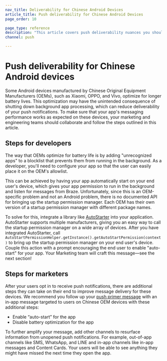 ```yaml
---
nav_title: Deliverability for Chinese Android Devices
article_title: Push deliverability for Chinese Android Devices
page_order: 10

page_type: reference
description: "This article covers push deliverability nuances you should be aware of when targeting users on Android devices manufactured by Chinese OEMs."
channel: push

---
```


# Push deliverability for Chinese Android devices

Some Android devices manufactured by Chinese Original Equipment Manufacturers (OEMs), such as Xiaomi, OPPO, and Vivo, optimize for longer battery lives. This optimization may have the unintended consequence of shutting down background app processing, which can reduce deliverability of your push notifications. To make sure that your app's messaging performance works as expected on these devices, your marketing and engineering teams should collaborate and follow the steps outlined in this article.

## Steps for developers
The way that OEMs optimize for battery life is by adding "unrecognized apps" to a blocklist that prevents them from running in the background. As a developer, you'll need to configure your app so that the user can easily place it on the OEM's allowlist. 

This can be achieved by having your app automatically start on your end user's device, which gives your app permission to run in the background and listen for messages from Braze. Unfortunately, since this is an OEM-specific problem and not an Android problem, there is no documented API for bringing up the startup permission manager. Each OEM has their own version of a startup permission manager with different package names. 

To solve for this, integrate a library like [AutoStarter](https://github.com/judemanutd/AutoStarter) into your application. AutoStarter supports multiple manufacturers, giving you an easy way to call the startup permission manager on a wide array of devices. After you have integrated AutoStarter, call `AutoStartPermissionHelper.getInstance().getAutoStartPermission(context)` to bring up the startup permission manager on your end user's device. Couple this action with a prompt encouraging the end user to enable "auto-start" for your app. Your Marketing team will craft this message—see the next section!

## Steps for marketers
After your users opt in to receive push notifications, there are additional steps they can take on their end to improve message delivery for these devices. We recommend you follow up your [push primer message]({{site.baseurl}}/user_guide/message_building_by_channel/push/push_primer_messages/) with an in-app message targeted to users on Chinese OEM devices with these additional steps:

- Enable “auto-start” for the app
- Disable battery optimization for the app

To further amplify your message, add other channels to resurface information from unopened push notifications. For example, out-of-app channels like SMS, WhatsApp, and LINE and in-app channels like in-app messages and Content Cards. Your users will be able to see anything they might have missed the next time they open the app.